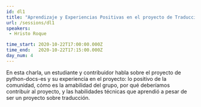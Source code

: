 ```yaml
---
id: dl1
title: "Aprendizaje y Experiencias Positivas en el proyecto de Traducción de la Documentación de Python al español"
url: /sessions/dl1
speakers:
 - Hristo Roque

time_start: 2020-10-22T17:00:00.000Z
time_end:   2020-10-22T17:15:00.000Z
day_num: 4
---
```


En esta charla, un estudiante y contribuidor habla sobre el proyecto de python-docs-es y su experiencia en el proyecto: lo positivo de la comunidad, cómo es la amabilidad del grupo, por qué deberíamos contribuir al proyecto, y las habilidades técnicas que aprendió a pesar de ser un proyecto sobre traducción.